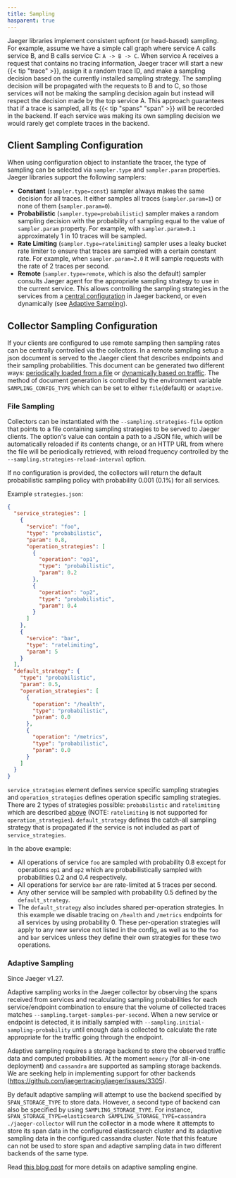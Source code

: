 ```yaml
---
title: Sampling
hasparent: true
---
```


Jaeger libraries implement consistent upfront (or head-based) sampling. For example, assume we have a simple call graph where service A calls service B, and B calls service C: `A -> B -> C`. When service A receives a request that contains no tracing information, Jaeger tracer will start a new {{< tip "trace" >}}, assign it a random trace ID, and make a sampling decision based on the currently installed sampling strategy. The sampling decision will be propagated with the requests to B and to C, so those services will not be making the sampling decision again but instead will respect the decision made by the top service A. This approach guarantees that if a trace is sampled, all its {{< tip "spans" "span" >}} will be recorded in the backend. If each service was making its own sampling decision we would rarely get complete traces in the backend.

## Client Sampling Configuration

When using configuration object to instantiate the tracer, the type of sampling can be selected via `sampler.type` and `sampler.param` properties. Jaeger libraries support the following samplers:

* **Constant** (`sampler.type=const`) sampler always makes the same decision for all traces. It either samples all traces (`sampler.param=1`) or none of them (`sampler.param=0`).
* **Probabilistic** (`sampler.type=probabilistic`) sampler makes a random sampling decision with the probability of sampling equal to the value of `sampler.param` property. For example, with `sampler.param=0.1` approximately 1 in 10 traces will be sampled.
* **Rate Limiting** (`sampler.type=ratelimiting`) sampler uses a leaky bucket rate limiter to ensure that traces are sampled with a certain constant rate. For example, when `sampler.param=2.0` it will sample requests with the rate of 2 traces per second.
* **Remote** (`sampler.type=remote`, which is also the default) sampler consults Jaeger agent for the appropriate sampling strategy to use in the current service. This allows controlling the sampling strategies in the services from a [central configuration](#collector-sampling-configuration) in Jaeger backend, or even dynamically (see [Adaptive Sampling](#adaptive-sampling)).

## Collector Sampling Configuration

If your clients are configured to use remote sampling then sampling rates can be centrally controlled via the collectors. In a remote sampling setup a json document is served to the Jaeger client that describes endpoints and their sampling probabilities. This document can be generated two different ways: [periodically loaded from a file](#file-sampling) or [dynamically based on traffic](#adaptive-sampling). The method of document generation is controlled by the environment variable `SAMPLING_CONFIG_TYPE` which can be set to either `file`(default) or `adaptive`.

### File Sampling

Collectors can be instantiated with the `--sampling.strategies-file` option that points to a file containing sampling strategies to be served to Jaeger clients. The option's value can contain a path to a JSON file, which will be automatically reloaded if its contents change, or an HTTP URL from where the file will be periodically retrieved, with reload frequency controlled by the `--sampling.strategies-reload-interval` option.

If no configuration is provided, the collectors will return the default probabilistic sampling policy with probability 0.001 (0.1%) for all services.

Example `strategies.json`:
```json
{
  "service_strategies": [
    {
      "service": "foo",
      "type": "probabilistic",
      "param": 0.8,
      "operation_strategies": [
        {
          "operation": "op1",
          "type": "probabilistic",
          "param": 0.2
        },
        {
          "operation": "op2",
          "type": "probabilistic",
          "param": 0.4
        }
      ]
    },
    {
      "service": "bar",
      "type": "ratelimiting",
      "param": 5
    }
  ],
  "default_strategy": {
    "type": "probabilistic",
    "param": 0.5,
    "operation_strategies": [
      {
        "operation": "/health",
        "type": "probabilistic",
        "param": 0.0
      },
      {
        "operation": "/metrics",
        "type": "probabilistic",
        "param": 0.0
      }
    ]
  }
}
```

`service_strategies` element defines service specific sampling strategies and `operation_strategies` defines operation specific sampling strategies. There are 2 types of strategies possible: `probabilistic` and `ratelimiting` which are described [above](#client-sampling-configuration) (NOTE: `ratelimiting` is not supported for `operation_strategies`). `default_strategy` defines the catch-all sampling strategy that is propagated if the service is not included as part of `service_strategies`.

In the above example:

* All operations of service `foo` are sampled with probability 0.8 except for operations `op1` and `op2` which are probabilistically sampled with probabilities 0.2 and 0.4 respectively.
* All operations for service `bar` are rate-limited at 5 traces per second.
* Any other service will be sampled with probability 0.5 defined by the `default_strategy`.
* The `default_strategy` also includes shared per-operation strategies. In this example we disable tracing on `/health` and `/metrics` endpoints for all services by using probability 0. These per-operation strategies will apply to any new service not listed in the config, as well as to the `foo` and `bar` services unless they define their own strategies for these two operations.

### Adaptive Sampling

Since Jaeger v1.27.

Adaptive sampling works in the Jaeger collector by observing the spans received from services and recalculating sampling probabilities for each service/endpoint combination to ensure that the volume of collected traces matches `--sampling.target-samples-per-second`. When a new service or endpoint is detected, it is initially sampled with `--sampling.initial-sampling-probability` until enough data is collected to calculate the rate appropriate for the traffic going through the endpoint.

Adaptive sampling requires a storage backend to store the observed traffic data and computed probabilities. At the moment `memory` (for all-in-one deployment) and `cassandra` are supported as sampling storage backends. We are seeking help in implementing support for other backends (https://github.com/jaegertracing/jaeger/issues/3305).

By default adaptive sampling will attempt to use the backend specified by `SPAN_STORAGE_TYPE` to store data. However, a second type of backend can also be specified by using `SAMPLING_STORAGE_TYPE`. For instance, `SPAN_STORAGE_TYPE=elasticsearch SAMPLING_STORAGE_TYPE=cassandra ./jaeger-collector` will run the collector in a mode where it attempts to store its span data in the configured elasticsearch cluster and its adaptive sampling data in the configured cassandra cluster. Note that this feature can not be used to store span and adaptive sampling data in two different backends of the same type.

Read [this blog post](https://medium.com/jaegertracing/adaptive-sampling-in-jaeger-50f336f4334) for more details on adaptive sampling engine.